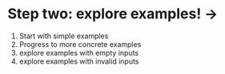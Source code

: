 # Step two: explore examples! ->

1. Start with simple examples
2. Progress to more concrete examples
3. explore examples with empty inputs
4. explore examples with invalid inputs
